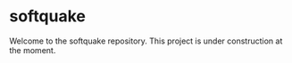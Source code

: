 # softquake

Welcome to the softquake repository. This project is under construction at the moment.
